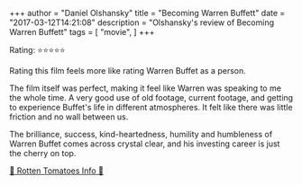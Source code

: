 +++
author = "Daniel Olshansky"
title = "Becoming Warren Buffett"
date = "2017-03-12T14:21:08"
description = "Olshansky's review of Becoming Warren Buffett"
tags = [
    "movie",
]
+++

Rating: ⭐⭐⭐⭐⭐

Rating this film feels more like rating Warren Buffet as a person.

The film itself was perfect, making it feel like Warren was speaking to me the whole time. A very good use of old footage, current footage, and getting to experience Buffet's life in different atmospheres. It felt like there was little friction and no wall between us.

The brilliance, success, kind-heartedness, humility and humbleness of Warren Buffet comes across crystal clear, and his investing career is just the cherry on top.

[🍅 Rotten Tomatoes Info 🍅](https://www.rottentomatoes.com//m/becoming_warren_buffett)